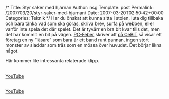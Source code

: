/*
 Title: Styr saker med hjärnan
 Author: nsg
 Template: post
 Permalink: /2007/03/20/styr-saker-med-hjarnan/
 Date: 2007-03-20T02:50:42+00:00
 Categories: Teknik
*/
Har du önskat att kunna sitta i stolen, luta dig tillbaka och bara tänka vad som ska göras, skriva brev, surfa på webben, eller varför inte spela det där spelet. Det är tyvärr en bra bit kvar tills det, men det har kommit en bit på vägen. [PC-Feber][1] skriver att [på CeBIT][2] så visar ett företag en ny &#8220;läsare&#8221; som bara är ett band runt pannan, ingen stort monster av sladdar som träs som en mössa över huvudet. Det börjar likna något.

Här kommer lite intressanta relaterade klipp.

<div class="middle">
  <br /> <a href="http://www.youtube.com/watch?v=YxMux4uEkLI">YouTube</a></p> <p>
    <br /> <a href="http://www.youtube.com/watch?v=ij_LuMFYykg">YouTube</a> </div> <small></small>

 [1]: http://pc.feber.se//feber/art/14369/ocz_kontrollerar_spel_med_tank/
 [2]: http://www.bit-tech.net/news/2007/03/17/ocz_controls_games_with_your_mind/